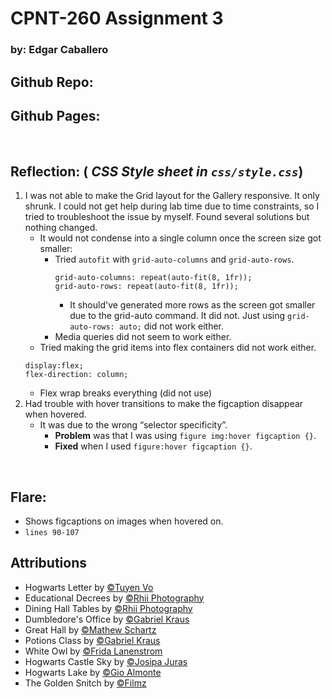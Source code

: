 # CPNT-260 Assignment 3
### by: Edgar Caballero

<strong> Github Repo:</strong>
 - 

<strong>Github Pages: </strong>
  - 

<br>

## Reflection: (<em> CSS Style sheet in `css/style.css`</em>)
1. I was not able to make the Grid layout for the Gallery responsive. It only shrunk. I could not get help during lab time due to time constraints, so I tried to troubleshoot the issue by myself. Found several solutions but nothing changed. 
    - It would not condense into a single column once the screen size got smaller:
      - Tried `autofit` with `grid-auto-columns` and `grid-auto-rows`. 
        ```
        grid-auto-columns: repeat(auto-fit(8, 1fr));
        grid-auto-rows: repeat(auto-fit(8, 1fr));
        ```
        - It should've generated more rows as the screen got smaller due to the grid-auto command. It did not. Just using `grid-auto-rows: auto;` did not work either.
      - Media queries did not seem to work either.
    - Tried making the grid items into flex containers did not work either.
    ```
    display:flex;
    flex-direction: column;
    ```
      - Flex wrap breaks everything (did not use)
2. Had trouble with hover transitions to make the figcaption disappear when hovered.
    - It was due to the wrong “selector specificity”.
      - <strong>Problem</strong> was that I was using `figure img:hover figcaption {}`.
      - <strong>Fixed</strong> when I used `figure:hover figcaption {}`.

<br>

## Flare:
 - Shows figcaptions on images when hovered on.
 - `lines 90-107`

## Attributions
 - Hogwarts Letter by <a href="https://unsplash.com/photos/tS-jh0M6JoA" target="_blank">&copy;Tuyen Vo</a> 
 - Educational Decrees by <a href="https://unsplash.com/photos/cl8dqBQgRGY" target="_blank">&copy;Rhii Photography</a>
 - Dining Hall Tables by <a href="https://unsplash.com/photos/cAFAVm3VKZA" target="_blank">&copy;Rhii Photography</a>
 - Dumbledore's Office by <a href="https://unsplash.com/photos/lvqSlFAXsFA" target="_blank">&copy;Gabriel Kraus</a>
 - Great Hall by <a href="https://unsplash.com/photos/9ChvC9mBpCY" target="_blank">&copy;Mathew Schartz</a>
 - Potions Class by <a href="https://unsplash.com/photos/3X5ZhsDClY8" target="_blank">&copy;Gabriel Kraus</a>
 - White Owl by <a href="https://unsplash.com/photos/c1fFv08N7qE" target="_blank">&copy;Frida Lanenstrom</a>
 - Hogwarts Castle Sky by <a href="https://unsplash.com/photos/Ipv_MNTzcQI" target="_blank">&copy;Josipa Juras</a>
 - Hogwarts Lake by <a href="https://unsplash.com/photos/FdJmE0YibvQ" target="_blank">&copy;Gio Almonte</a>
 - The Golden Snitch by <a href="https://filmz.ru/photos/films/1199/#gallery-70" target="_blank">&copy;Filmz</a>
